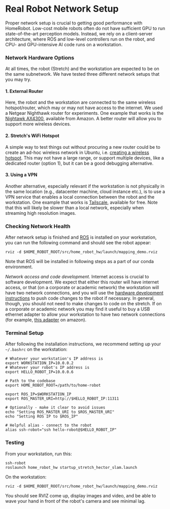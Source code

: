 # Real Robot Network Setup

Proper network setup is crucial to getting good performance with HomeRobot. Low-cost mobile robots often do not have sufficient GPU to run state-of-the-art perception models. Instead, we rely on a client-server architecture, where ROS and low-level controllers run on the robot, and CPU- and GPU-intensive AI code runs on a workstation.

### Network Hardware Options

At all times, the robot (Stretch) and the workstation are expected to be on the same subnetwork. We have tested three different network setups that you may try.

#### 1. External Router
Here, the robot and the workstation are connected to the same wireless hotspot/router, which may or may not have access to the internet.
We used a Netgear Nighthawk router for experiments. One example that works is the [Nightawk AX4300](https://www.amazon.com/Netgear-Nighthawk-6-Stream-AX4300-Router/dp/B086ZNJ1J2/), available from Amazon. A better router will allow you to support more wireless devices.

#### 2. Stretch's WiFi Hotspot
A simple way to test things out without procuring a new router could be to create an ad-hoc wireless network in Ubuntu, i.e. [creating a wireless hotspot](https://help.ubuntu.com/stable/ubuntu-help/net-wireless-adhoc.html.en). This may not have a large range, or support multiple devices, like a dedicated router (option 1), but it can be a good debugging alternative.

#### 3. Using a VPN
Another alternative, especially relevant if the workstation is not physically in the same location (e.g., datacenter machine, cloud instance etc.), is to use a VPN service that enables a local connection between the robot and the workstation. One example that works is [Tailscale](https://tailscale.com/), available for free. Note that this will likely be slower than a local network, especially when streaming high resolution images.


### Checking Network Health

After network setup is finished and [ROS](http://wiki.ros.org/noetic) is installed on your workstation, you can run the following command and should see the robot appear:
```
rviz -d $HOME_ROBOT_ROOT/src/home_robot_hw/launch/mapping_demo.rviz
```

Note that ROS will be installed in following steps as a part of our conda environment.

*Network access and code development.* Internet access is crucial to software development. We expect that either this router will have internet access, or that (on a corporate or academic network) the workstation will have two network connections, and you will use the [hardware development instructions](docs/hardware_development.md) to push code changes to the robot if necessary. In general, though, you should not need to make changes to code on the stretch. If on a corporate or academic network you may find it useful to buy a USB ethernet adapter to allow your workstation to have two network connections (for example, [this adapter](https://www.amazon.com/USB-Ethernet-Adapter-Gigabit-Switch/dp/B09GRL3VCN/) on amazon).

### Terminal Setup

After following the installation instructions, we recommend setting up your `~/.bashrc` on the workstation:

```
# Whatever your workstation's IP address is
export WORKSTATION_IP=10.0.0.2
# Whatever your robot's IP address is
export HELLO_ROBOT_IP=10.0.0.6

# Path to the codebase
export HOME_ROBOT_ROOT=/path/to/home-robot

export ROS_IP=$WORKSTATION_IP
export ROS_MASTER_URI=http://$HELLO_ROBOT_IP:11311

# Optionally - make it clear to avoid issues
echo "Setting ROS_MASTER_URI to $ROS_MASTER_URI"
echo "Setting ROS IP to $ROS_IP"

# Helpful alias - connect to the robot
alias ssh-robot="ssh hello-robot@$HELLO_ROBOT_IP"
```

### Testing

From your workstation, run this:
```
ssh-robot
roslaunch home_robot_hw startup_stretch_hector_slam.launch
```

On the workstation:
```
rviz -d $HOME_ROBOT_ROOT/src/home_robot_hw/launch/mapping_demo.rviz
```

You should see RVIZ come up, display images and video, and be able to wave your hand in front of the robot's camera and see minimal lag.
